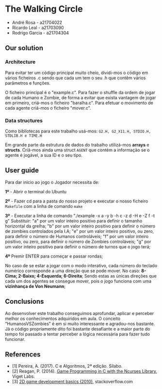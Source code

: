 # The Walking Circle

* André Rosa - a21704022
* Ricardo Leal - a21703090
* Rodrigo Garcia - a21704304


## Our solution

### Architecture

Para evitar ter um código principal muito cheio, dividi-mos o código em vários ficheiros .c sendo que cada um tem o seu
.h que contêm vários parâmetros e funções. 

O ficheiro principal é o "example.c". 
Para fazer o shuffle da ordem de jogar de cada Humano e Zombie, de forma a evitar que exista vantagem de jogar em primeiro,
criá-mos o ficheiro "baralha.c".
Para efetuar o movimento de cada agente criá-mos o ficheiro "mover.c".

### Data structures

Como bibliotecas para este trabalho usá-mos: ``G2.H, G2_X11.H, STDIO.H, STDLIB.H e TIME.H ``

Em grande parte da estrutura de dados do trabalho utilizá-mos **arrays** e **structs**.
Criá-mos ainda uma struct ``AGENT`` que contém a informação se o agente é jogável, a sua ID e o seu tipo.

## User guide

Para dar inicio ao jogo o Jogador necessita de:

**1º** - Abrir o terminal do Ubuntu

**2º** - Fazer cd para a pasta do nosso projeto e executar o nosso ficheiro ``Makefile`` com a linha de comando ``make``

**3º** - Executar a linha de comando "./example -x a -y b -h c -z d -H e -Z f -t g"
Substituir:  "a" por um valor inteiro positivo para definir o tamanho horizontal da grelha;
             "b" por um valor inteiro positivo para definir o número de zombies controlados pela I.A;
			 "e" por um valor inteiro positivo, ou zero, para definir o número de Humanos controláveis; 
             "f" por um valor inteiro positivo, ou zero, para definir o número de Zombies controláveis;
			 "g" por um valor inteiro positivo para definir o número de turnos que o jogo terá;

**4º** Premir ENTER para começar e passar rondas;

No caso de se estar a jogar com o modo interativo, cada número do teclado numérico corresponde a uma direção que se pode mover. 
No caso: **8-Cima; 2-Baixo; 4-Esquerda; 6-Direita**; 
Sendo estas as únicas direções que cada um dos agentes se consegue mover, pois o jogo funciona com uma **vizinhança de Von Neumann**;

## Conclusions

Ao desenvolver este trabalho conseguimos aprofundar, aplicar e perceber melhor os conhecimentos adquiridos em aula. 
O conceito "HumanosVSZombies" é em si muito interessante e agradou-nos bastante. Já o código propriamente dito foi
bastante desafiante e a maior parte do tempo foi passado a tentar perceber a lógica necessária para fazer tudo funcionar. 

## References

* <a name="ref1">\[1\]</a> Pereira, A. (2017). C e Algoritmos, 2ª edição. Sílabo.
* <a name="ref2">\[2\]</a> Reagan, P. (2014). [Game Programming in C with the
Ncurses Library](https://www.viget.com/articles/game-programming-in-c-with-the-ncurses-library),
Viget Labs.
* <a name="ref3">\[3\]</a> [2D game development basics (2010)](https://stackoverflow.com/questions/3144399/2d-game-development-basics),
stackoverflow.com
